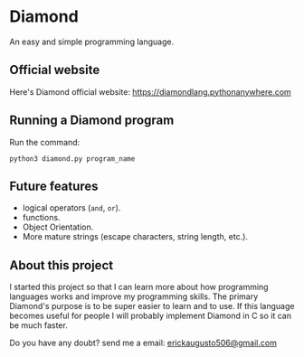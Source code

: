 # Diamond
An easy and simple programming language.

## Official website
Here's Diamond official website: https://diamondlang.pythonanywhere.com

## Running a Diamond program
Run the command:

`python3 diamond.py program_name`

## Future features
* logical operators (`and`, `or`).
* functions.
* Object Orientation.
* More mature strings (escape characters, string length, etc.).

## About this project
I started this project so that I can learn more about how programming languages works and improve my programming skills. The primary Diamond's purpose is to be super easier to learn and to use. If this language becomes useful for people I will probably implement Diamond in C so it can be much faster.

Do you have any doubt? send me a email: erickaugusto506@gmail.com
